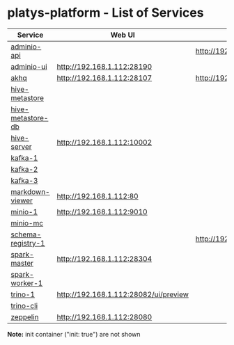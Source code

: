 # platys-platform - List of Services

| Service | Web UI | Rest API 
|-------------- |------|------------
|[adminio-api](./documentation/services/adminio )||<http://192.168.1.112:28191>
|[adminio-ui](./documentation/services/adminio )|<http://192.168.1.112:28190>|
|[akhq](./documentation/services/akhq )|<http://192.168.1.112:28107>|<http://192.168.1.112:28107/api>
|[hive-metastore](./documentation/services/hive-metastore )||
|[hive-metastore-db](./documentation/services/hive-metastore )||
|[hive-server](./documentation/services/hive )|<http://192.168.1.112:10002>|
|[kafka-1](./documentation/services/kafka )||
|[kafka-2](./documentation/services/kafka )||
|[kafka-3](./documentation/services/kafka )||
|[markdown-viewer](./documentation/services/markdown-viewer )|<http://192.168.1.112:80>|
|[minio-1](./documentation/services/minio )|<http://192.168.1.112:9010>|
|[minio-mc](./documentation/services/minio )||
|[schema-registry-1](./documentation/services/schema-registry )||<http://192.168.1.112:8081>
|[spark-master](./documentation/services/spark )|<http://192.168.1.112:28304>|
|[spark-worker-1](./documentation/services/spark )||
|[trino-1](./documentation/services/trino )|<http://192.168.1.112:28082/ui/preview>|
|[trino-cli](./documentation/services/trino )||
|[zeppelin](./documentation/services/zeppelin )|<http://192.168.1.112:28080>||

**Note:** init container ("init: true") are not shown